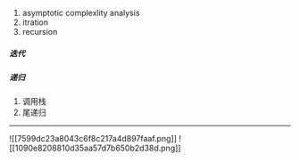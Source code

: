 

1. asymptotic complexlity analysis
2. itration
3. recursion




##### 迭代

##### 递归
1. 调用栈
2. 尾递归


---
![[7599dc23a8043c6f8c217a4d897faaf.png]]
![[1090e8208810d35aa57d7b650b2d38d.png]]